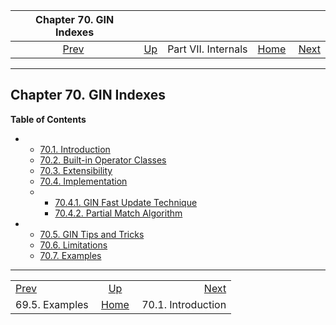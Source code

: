 <!--?xml version="1.0" encoding="UTF-8" standalone="no"?-->

|             Chapter 70. GIN Indexes            |                                            |                     |                                                       |                                              |
| :--------------------------------------------: | :----------------------------------------- | :-----------------: | ----------------------------------------------------: | -------------------------------------------: |
| [Prev](spgist-examples.html "69.5. Examples")  | [Up](internals.html "Part VII. Internals") | Part VII. Internals | [Home](index.html "PostgreSQL 17devel Documentation") |  [Next](gin-intro.html "70.1. Introduction") |

***

## Chapter 70. GIN Indexes

**Table of Contents**

*   *   [70.1. Introduction](gin-intro.html)
    *   [70.2. Built-in Operator Classes](gin-builtin-opclasses.html)
    *   [70.3. Extensibility](gin-extensibility.html)
    *   [70.4. Implementation](gin-implementation.html)

    <!---->

    *   *   [70.4.1. GIN Fast Update Technique](gin-implementation.html#GIN-FAST-UPDATE)
        *   [70.4.2. Partial Match Algorithm](gin-implementation.html#GIN-PARTIAL-MATCH)

*   *   [70.5. GIN Tips and Tricks](gin-tips.html)
    *   [70.6. Limitations](gin-limit.html)
    *   [70.7. Examples](gin-examples.html)

[]()

***

|                                                |                                                       |                                              |
| :--------------------------------------------- | :---------------------------------------------------: | -------------------------------------------: |
| [Prev](spgist-examples.html "69.5. Examples")  |       [Up](internals.html "Part VII. Internals")      |  [Next](gin-intro.html "70.1. Introduction") |
| 69.5. Examples                                 | [Home](index.html "PostgreSQL 17devel Documentation") |                           70.1. Introduction |
